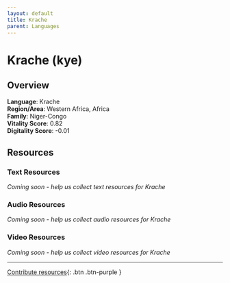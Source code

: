 ```yaml
---
layout: default
title: Krache
parent: Languages
---
```


# Krache (kye)

## Overview

**Language**: Krache  
**Region/Area**: Western Africa, Africa  
**Family**: Niger-Congo  
**Vitality Score**: 0.82  
**Digitality Score**: -0.01  

## Resources

### Text Resources
*Coming soon - help us collect text resources for Krache*

### Audio Resources
*Coming soon - help us collect audio resources for Krache*

### Video Resources
*Coming soon - help us collect video resources for Krache*

---

[Contribute resources](https://fairtrain.github.io/){: .btn .btn-purple }
